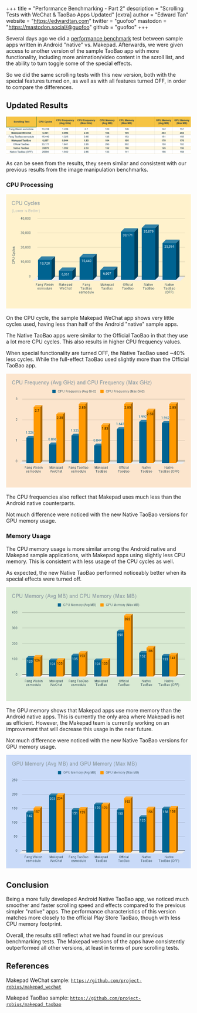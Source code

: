 +++
title = "Performance Benchmarking - Part 2"
description = "Scrolling Tests with WeChat & TaoBao Apps Updated"
[extra]
author = "Edward Tan"
website = "https://edwardtan.com"
twitter = "guofoo"
mastodon = "https://mastodon.social/@guofoo"
github = "guofoo"
+++

Several days ago we did a [performance benchmark](/blog/performance-benchmarking) test between sample apps written in Android "native" vs. Makepad. Afterwards, we were given access to another version of the sample TaoBao app with more functionality, including more animation/video content in the scroll list, and the ability to turn toggle some of the special effects.

So we did the same scrolling tests with this new version, both with the special features turned on, as well as with all features turned OFF, in order to compare the differences.

## Updated Results

![](/blog/scrolling-test-table-2.png)

As can be seen from the results, they seem similar and consistent with our previous results from the image manipulation benchmarks.

### CPU Processing

![](/blog/cpu-cycles-2.png)

On the CPU cycle, the sample Makepad WeChat app shows very little cycles used, having less than half of the Android "native" sample apps.

The Native TaoBao apps were similar to the Official TaoBao in that they use a lot more CPU cycles. This also results in higher CPU frequency values.

When special functionality are turned OFF, the Native TaoBao used ~40% less cycles. While the full-effect TaoBao used slightly more than the Official TaoBao app.

![](/blog/cpu-frequency-2.png)

The CPU frequencies also reflect that Makepad uses much less than the Android native counterparts.

Not much difference were noticed with the new Native TaoBao versions for GPU memory usage.

### Memory Usage

The CPU memory usage is more similar among the Android native and Makepad sample applications, with Makepad apps using slightly less CPU memory. This is consistent with less usage of the CPU cycles as well.

As expected, the new Native TaoBao performed noticeably better when its special effects were turned off.

![](/blog/cpu-memory-2.png)

The GPU memory shows that Makepad apps use more memory than the Android native apps. This is currently the only area where Makepad is not as efficient. However, the Makepad team is currently working on an improvement that will decrease this usage in the near future.

Not much difference were noticed with the new Native TaoBao versions for GPU memory usage.

![](/blog/gpu-memory-2.png)

## Conclusion

Being a more fully developed Android Native TaoBao app, we noticed much smoother and faster scrolling speed and effects compared to the previous simpler "native" apps. The performance characteristics of this version matches more closely to the official Play Store TaoBao, though with less CPU memory footprint.

Overall, the results still reflect what we had found in our previous benchmarking tests. The Makepad versions of the apps have consistently outperformed all other versions, at least in terms of pure scrolling tests.

## References

Makepad WeChat sample:
[`https://github.com/project-robius/makepad_wechat`](https://github.com/project-robius/makepad_wechat)

Makepad TaoBao sample:
[`https://github.com/project-robius/makepad_taobao`](https://github.com/project-robius/makepad_taobao)
